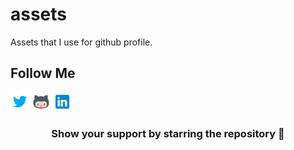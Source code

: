 # assets

Assets that I use for github profile.

## Follow Me
<a href="https://twitter.com/joelk1jose" target="_blank"><img class="ai-subscribed-social-icon" src="https://github.com/joeljose/assets/blob/master/images/tw.png" width="30"></a>
<a href="https://github.com/joeljose" target="_blank"><img class="ai-subscribed-social-icon" src="https://github.com/joeljose/assets/blob/master/images/gthb.png" width="30"></a>
<a href="https://www.linkedin.com/in/joel-jose-527b80102/" target="_blank"><img class="ai-subscribed-social-icon" src="https://github.com/joeljose/assets/blob/master/images/lnkdn.png" width="30"></a>

<h3 align="center">Show your support by starring the repository 🙂</h3>
